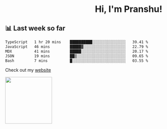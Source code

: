 <div align="right" >
   
   <H1>Hi, I'm Pranshu!</H1>

</div>

## 📊 Last week so far
<!--START_SECTION:waka-->

```txt
TypeScript   1 hr 20 mins    ██████████░░░░░░░░░░░░░░░   39.41 %
JavaScript   46 mins         █████▓░░░░░░░░░░░░░░░░░░░   22.79 %
MDX          41 mins         █████░░░░░░░░░░░░░░░░░░░░   20.17 %
JSON         19 mins         ██▒░░░░░░░░░░░░░░░░░░░░░░   09.65 %
Bash         7 mins          █░░░░░░░░░░░░░░░░░░░░░░░░   03.55 %
```

<!--END_SECTION:waka-->

Check out my [website](https://pranshu05.vercel.app)

<img align="left" width="150" src="https://user-images.githubusercontent.com/70943732/209951571-93b7afe5-f523-4683-b725-5d94b287e94e.png">

